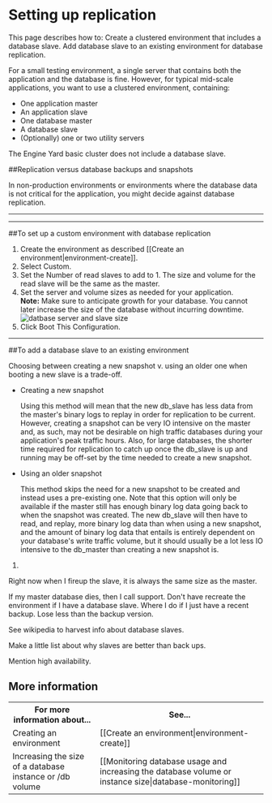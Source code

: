 # Setting up replication

This page describes how to: 
Create a clustered environment that includes a database slave.
Add database slave to an existing environment for database replication.

For a small testing environment, a single server that contains both the application and the database is fine. 
However, for typical mid-scale applications, you want to use a clustered environment, containing:

* One application master
* An application slave
* One database master
* A database slave
* (Optionally) one or two utility servers

The Engine Yard basic cluster does not include a database slave. 

##Replication versus database backups and snapshots

In non-production environments or environments where the database data is not critical for the application, you might decide against database replication.

---
<!-- Erik Jones writes -->



---

##To set up a custom environment with database replication

1. Create the environment as described [[Create an environment|environment-create]].
2. Select Custom.
3. Set the Number of read slaves to add to 1.
    The size and volume for the read slave will be the same as the master.
3. Set the server and volume sizes as needed for your application.  
    **Note:** Make sure to anticipate growth for your database. You cannot later increase the size of the database without incurring downtime.
    ![datbase server and slave size](image/db_server_n_slave.png)
4. Click Boot This Configuration.

---

##To add a database slave to an existing environment

Choosing between creating a new snapshot v. using an older one when booting a new slave is a trade-off.

* Creating a new snapshot  

    Using this method will mean that the new db_slave has less data from the master's binary logs to replay in order for replication to be current.  However, creating a snapshot can be very IO intensive on the master and, as such, may not be desirable on high traffic databases during your application's peak traffic hours.  Also, for large databases, the shorter time required for replication to catch up once the db_slave is up and running may be off-set by the time needed to create a new snapshot.

* Using an older snapshot

    This method skips the need for a new snapshot to be created and instead uses a pre-existing one.  Note that this option will only be available if the master still has enough binary log data going back to when the snapshot was created.  The new db_slave will then have to read, and replay, more binary log data than when using a new snapshot, and the amount of binary log data that entails is entirely dependent on your database's write traffic volume, but it should usually be a lot less IO intensive to the db_master than creating a new snapshot is.

1. 
Right now when I fireup the slave, it is always the same size as the master.

If my master database dies, then I call support.
Don't have recreate the environment if I have a database slave. Where I do if I just have a recent backup.
Lose less than the backup version.

See wikipedia to harvest info about database slaves. 

Make a little list about why slaves are better than back ups.

Mention high availability.
       


<h2 id="topic5"> More information</h2>

<table>
  <tr>
    <th>For more information about...</th><th>See...</th>
  </tr>
  <tr>
    <td>Creating an environment</td><td>[[Create an environment|environment-create]]</td>
  </tr>
  <tr>
    <td>Increasing the size of a database instance or /db volume</td><td>[[Monitoring database usage and increasing the database volume or instance size|database-monitoring]]</td>
  </tr> 
</table>


[1]: #topic1        "topic1"
[2]: #topic2        "topic2"
[3]: #topic3        "topic3"
